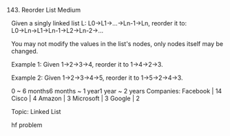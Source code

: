 143. Reorder List
Medium

Given a singly linked list L: L0→L1→…→Ln-1→Ln,
reorder it to: L0→Ln→L1→Ln-1→L2→Ln-2→…

You may not modify the values in the list's nodes, only nodes itself may be changed.

Example 1:
Given 1->2->3->4, reorder it to 1->4->2->3.

Example 2:
Given 1->2->3->4->5, reorder it to 1->5->2->4->3.

0 ~ 6 months6 months ~ 1 year1 year ~ 2 years
Companies: Facebook | 14 Cisco | 4 Amazon | 3 Microsoft | 3 Google | 2


Topic: Linked List

hf problem


